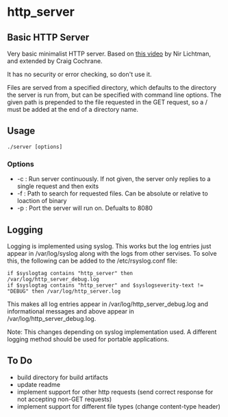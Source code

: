 # http_server
## Basic HTTP Server
Very basic minimalist HTTP server. Based on [this video](https://www.youtube.com/watch?v=2HrYIl6GpYg) by Nir Lichtman, and extended by Craig Cochrane.

It has no security or error checking, so don't use it.

Files are served from a specified directory, which defaults to the directory the server is run from, but can be specified with command line options. The given path is prepended to the file requested in the GET request, so a / must be added at the end of a directory name.

## Usage
```./server [options]```

### Options
- -c : Run server continuously. If not given, the server only replies to a single request and then exits
- -f : Path to search for requested files.  Can be absolute or relative to loaction of binary
- -p : Port the server will run on. Defualts to 8080

## Logging
Logging is implemented using syslog. This works but the log entries just appear in /var/log/syslog along with the logs from other servises. To solve this, the following can be added to the /etc/rsyslog.conf file:
```
if $syslogtag contains "http_server" then /var/log/http_server_debug.log 
if $syslogtag contains "http_server" and $syslogseverity-text != "DEBUG" then /var/log/http_server.log
```

This makes all log entries appear in /var/log/http_server_debug.log and informational messages and above appear in /var/log/http_server_debug.log.

Note: This changes depending on syslog implementation used. A different logging method should be used for portable applications.

## To Do
- build directory for build artifacts
- update readme
- implement support for other http requests (send correct response for not accepting non-GET requests)
- implement support for different file types (change content-type header)
